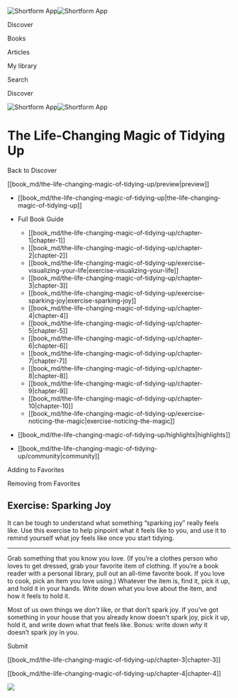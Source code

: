 ![Shortform App](/img/logo.36a2399e.svg)![Shortform App](/img/logo-dark.70c1b072.svg)

Discover

Books

Articles

My library

Search

Discover

![Shortform App](/img/logo.36a2399e.svg)![Shortform App](/img/logo-dark.70c1b072.svg)

# The Life-Changing Magic of Tidying Up

Back to Discover

[[book_md/the-life-changing-magic-of-tidying-up/preview|preview]]

  * [[book_md/the-life-changing-magic-of-tidying-up|the-life-changing-magic-of-tidying-up]]
  * Full Book Guide

    * [[book_md/the-life-changing-magic-of-tidying-up/chapter-1|chapter-1]]
    * [[book_md/the-life-changing-magic-of-tidying-up/chapter-2|chapter-2]]
    * [[book_md/the-life-changing-magic-of-tidying-up/exercise-visualizing-your-life|exercise-visualizing-your-life]]
    * [[book_md/the-life-changing-magic-of-tidying-up/chapter-3|chapter-3]]
    * [[book_md/the-life-changing-magic-of-tidying-up/exercise-sparking-joy|exercise-sparking-joy]]
    * [[book_md/the-life-changing-magic-of-tidying-up/chapter-4|chapter-4]]
    * [[book_md/the-life-changing-magic-of-tidying-up/chapter-5|chapter-5]]
    * [[book_md/the-life-changing-magic-of-tidying-up/chapter-6|chapter-6]]
    * [[book_md/the-life-changing-magic-of-tidying-up/chapter-7|chapter-7]]
    * [[book_md/the-life-changing-magic-of-tidying-up/chapter-8|chapter-8]]
    * [[book_md/the-life-changing-magic-of-tidying-up/chapter-9|chapter-9]]
    * [[book_md/the-life-changing-magic-of-tidying-up/chapter-10|chapter-10]]
    * [[book_md/the-life-changing-magic-of-tidying-up/exercise-noticing-the-magic|exercise-noticing-the-magic]]
  * [[book_md/the-life-changing-magic-of-tidying-up/highlights|highlights]]
  * [[book_md/the-life-changing-magic-of-tidying-up/community|community]]



Adding to Favorites 

Removing from Favorites 

## Exercise: Sparking Joy

It can be tough to understand what something “sparking joy” really feels like. Use this exercise to help pinpoint what it feels like to you, and use it to remind yourself what joy feels like once you start tidying.

* * *

Grab something that you know you love. (If you’re a clothes person who loves to get dressed, grab your favorite item of clothing. If you’re a book reader with a personal library, pull out an all-time favorite book. If you love to cook, pick an item you love using.) Whatever the item is, find it, pick it up, and hold it in your hands. Write down what you love about the item, and how it feels to hold it.

Most of us own things we _don’t_ like, or that don’t spark joy. If you’ve got something in your house that you already know doesn’t spark joy, pick it up, hold it, and write down what that feels like. Bonus: write down _why_ it doesn’t spark joy in you.

Submit 

[[book_md/the-life-changing-magic-of-tidying-up/chapter-3|chapter-3]]

[[book_md/the-life-changing-magic-of-tidying-up/chapter-4|chapter-4]]

![](https://bat.bing.com/action/0?ti=56018282&Ver=2&mid=cb6b08b1-48c9-40d7-90f8-71eb046f7d82&sid=1711133063fa11eebdec89a8b8ae3bbc&vid=171147a063fa11eea7440fcfeb230d96&vids=0&msclkid=N&pi=0&lg=en-US&sw=800&sh=600&sc=24&nwd=1&tl=Shortform%20%7C%20Book&p=https%3A%2F%2Fwww.shortform.com%2Fapp%2Fbook%2Fthe-life-changing-magic-of-tidying-up%2Fexercise-sparking-joy&r=&lt=297&evt=pageLoad&sv=1&rn=988007)
